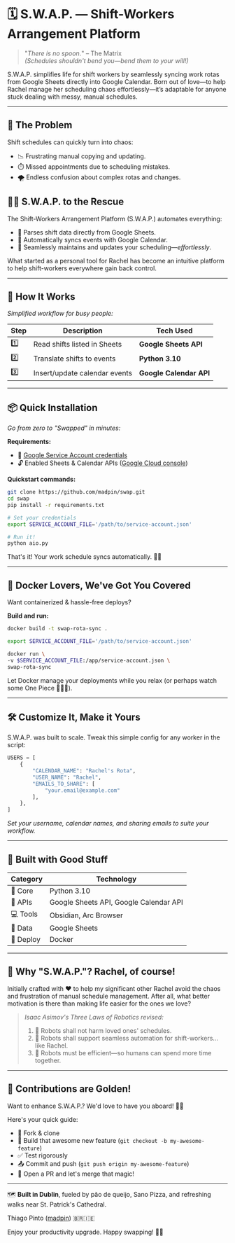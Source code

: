 # 🗓️ **S.W.A.P. — Shift-Workers Arrangement Platform**

> "_There is no spoon._" – The Matrix  
_(Schedules shouldn't bend you—bend them to your will!)_

S.W.A.P. simplifies life for shift workers by seamlessly syncing work rotas from Google Sheets directly into Google Calendar. Born out of love—to help Rachel manage her scheduling chaos effortlessly—it’s adaptable for anyone stuck dealing with messy, manual schedules.

---

## 🚧 **The Problem**

Shift schedules can quickly turn into chaos:

- 📉 Frustrating manual copying and updating.
- ⏱️ Missed appointments due to scheduling mistakes.
- 🌪️ Endless confusion about complex rotas and changes.

## 🦸‍♂️ **S.W.A.P. to the Rescue**

The Shift-Workers Arrangement Platform (S.W.A.P.) automates everything:

- 🌟 Parses shift data directly from Google Sheets.
- 🔄 Automatically syncs events with Google Calendar.
- 📆 Seamlessly maintains and updates your scheduling—_effortlessly_.

What started as a personal tool for Rachel has become an intuitive platform to help shift-workers everywhere gain back control.

---

## 🎯 **How It Works**

_Simplified workflow for busy people:_

| Step | Description                     | Tech Used               |
|------|---------------------------------|-------------------------|
| 1️⃣    | Read shifts listed in Sheets   | **Google Sheets API**   |
| 2️⃣    | Translate shifts to events     | **Python 3.10**         |
| 3️⃣    | Insert/update calendar events  | **Google Calendar API** |

---

## 📦 **Quick Installation**

_Go from zero to "Swapped" in minutes:_

**Requirements:**
- 📃 [Google Service Account credentials](https://developers.google.com/workspace/guides/create-credentials#service-account)
- 🔓 Enabled Sheets & Calendar APIs ([Google Cloud console](https://console.cloud.google.com/apis-dashboard))

**Quickstart commands:**
```bash
git clone https://github.com/madpin/swap.git
cd swap
pip install -r requirements.txt

# Set your credentials 
export SERVICE_ACCOUNT_FILE='/path/to/service-account.json'

# Run it!
python aio.py
```

That's it! Your work schedule syncs automatically. 🎉🙌

---

## 🐳 **Docker Lovers, We've Got You Covered**

Want containerized & hassle-free deploys?

**Build and run:**
```bash
docker build -t swap-rota-sync .

export SERVICE_ACCOUNT_FILE='/path/to/service-account.json'

docker run \
-v $SERVICE_ACCOUNT_FILE:/app/service-account.json \
swap-rota-sync
```

Let Docker manage your deployments while you relax (or perhaps watch some One Piece 🍿🏴‍☠️).

---

## 🛠️ **Customize It, Make it Yours**

S.W.A.P. was built to scale. Tweak this simple config for any worker in the script:

```python
USERS = [
    {
        "CALENDAR_NAME": "Rachel's Rota",
        "USER_NAME": "Rachel",
        "EMAILS_TO_SHARE": [
            "your.email@example.com"
        ],
    },
]
```

_Set your username, calendar names, and sharing emails to suite your workflow._

---

## 🧰 **Built with Good Stuff**

| Category | Technology                                      |
|----------|-------------------------------------------------|
| 🐍 Core  | Python 3.10                                     |
| 📄 APIs  | Google Sheets API, Google Calendar API          |
| 💻 Tools | Obsidian, Arc Browser                           |
| 🎯 Data  | Google Sheets                                   |
| 🐳 Deploy| Docker                                          |

---

## 💖 **Why "S.W.A.P."? Rachel, of course!**

Initially crafted with ❤️ to help my significant other Rachel avoid the chaos and frustration of manual schedule management. After all, what better motivation is there than making life easier for the ones we love?

> _Isaac Asimov's Three Laws of Robotics revised:_  
> 1. 🤖 Robots shall not harm loved ones' schedules.
> 2. 🤖 Robots shall support seamless automation for shift-workers… like Rachel.
> 3. 🤖 Robots must be efficient—so humans can spend more time together.

---

## 🤝 **Contributions are Golden!**

Want to enhance S.W.A.P.? We'd love to have you aboard! 🏴‍☠️

Here's your quick guide:
- 📌 Fork & clone
- 🔨 Build that awesome new feature (`git checkout -b my-awesome-feature`)
- ✅ Test rigorously
- 📤 Commit and push (`git push origin my-awesome-feature`)
- 🚀 Open a PR and let's merge that magic!

---

🗺️ **Built in Dublin**, fueled by pão de queijo, Sano Pizza, and refreshing walks near St. Patrick's Cathedral.

Thiago Pinto ([madpin](https://github.com/madpin)) 🇧🇷🇮🇪

Enjoy your productivity upgrade. Happy swapping! 🔄✨